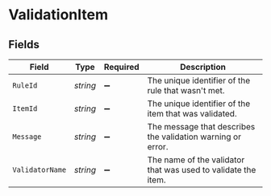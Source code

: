 # ValidationItem


## Fields

| Field                                                         | Type                                                          | Required                                                      | Description                                                   |
| ------------------------------------------------------------- | ------------------------------------------------------------- | ------------------------------------------------------------- | ------------------------------------------------------------- |
| `RuleId`                                                      | *string*                                                      | :heavy_minus_sign:                                            | The unique identifier of the rule that wasn't met.            |
| `ItemId`                                                      | *string*                                                      | :heavy_minus_sign:                                            | The unique identifier of the item that was validated.         |
| `Message`                                                     | *string*                                                      | :heavy_minus_sign:                                            | The message that describes the validation warning or error.   |
| `ValidatorName`                                               | *string*                                                      | :heavy_minus_sign:                                            | The name of the validator that was used to validate the item. |